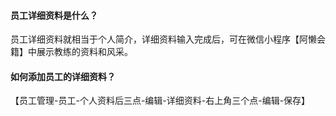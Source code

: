 #### 员工详细资料是什么？

员工详细资料就相当于个人简介，详细资料输入完成后，可在微信小程序【阿懒会籍】中展示教练的资料和风采。

#### 如何添加员工的详细资料？

【员工管理-员工-个人资料后三点-编辑-详细资料-右上角三个点-编辑-保存】

